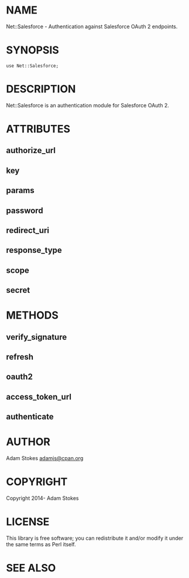 # NAME

Net::Salesforce - Authentication against Salesforce OAuth 2 endpoints.

# SYNOPSIS

    use Net::Salesforce;

# DESCRIPTION

Net::Salesforce is an authentication module for Salesforce OAuth 2.

# ATTRIBUTES

## authorize\_url

## key

## params

## password

## redirect\_uri

## response\_type

## scope

## secret

# METHODS

## verify\_signature

## refresh

## oauth2

## access\_token\_url

## authenticate

# AUTHOR

Adam Stokes <adamjs@cpan.org>

# COPYRIGHT

Copyright 2014- Adam Stokes

# LICENSE

This library is free software; you can redistribute it and/or modify
it under the same terms as Perl itself.

# SEE ALSO
